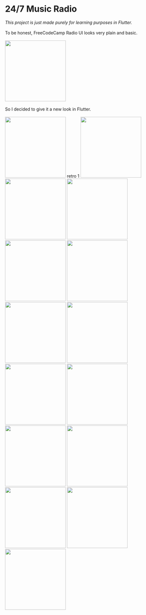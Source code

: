 # 24/7 Music Radio
*This project is just made purely for learning purposes in Flutter.* <br></br>
To be honest, FreeCodeCamp Radio UI looks very plain and basic. <br></br>
<img src = 'screenshot/Screenshot%202023-11-26%20170123.jpg' width = 200> <br></br>
So I decided to give it a new look in Flutter.<br></br>
<img src = 'screenshot/flutter_01-min.png' width = 200> retro 1 </img>
<img src = 'screenshot/flutter_02-min.png' width = 200>
<img src = 'screenshot/flutter_03-min.png' width = 200>
<img src = 'screenshot/flutter_04-min.png' width = 200>
<img src = 'screenshot/flutter_05-min.png' width = 200>
<img src = 'screenshot/flutter_06-min.png' width = 200>
<img src = 'screenshot/flutter_07-min.png' width = 200>
<img src = 'screenshot/flutter_08-min.png' width = 200>
<img src = 'screenshot/flutter_09-min.png' width = 200>
<img src = 'screenshot/flutter_10-min.png' width = 200>
<img src = 'screenshot/flutter_11-min.png' width = 200>
<img src = 'screenshot/flutter_12-min.png' width = 200>
<img src = 'screenshot/flutter_13-min.png' width = 200>
<img src = 'screenshot/flutter_14-min.png' width = 200>
<img src = 'screenshot/flutter_15-min.png' width = 200>
